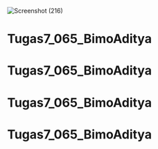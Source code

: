 ![Screenshot (216)](https://github.com/bimbim1214/Tugas7_065_BimoAditya/assets/126650384/d266e881-9463-4431-a2af-aa42b0687d18)

 # Tugas7_065_BimoAditya
# Tugas7_065_BimoAditya
# Tugas7_065_BimoAditya
# Tugas7_065_BimoAditya
